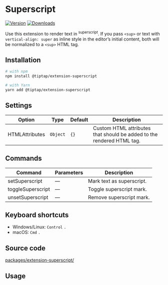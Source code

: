 # Superscript
[![Version](https://img.shields.io/npm/v/@tiptap/extension-superscript.svg?label=version)](https://www.npmjs.com/package/@tiptap/extension-superscript)
[![Downloads](https://img.shields.io/npm/dm/@tiptap/extension-superscript.svg)](https://npmcharts.com/compare/@tiptap/extension-superscript?minimal=true)

Use this extension to render text in <sup>superscript</sup>. If you pass `<sup>` or text with `vertical-align: super` as inline style in the editor’s initial content, both will be normalized to a `<sup>` HTML tag.

## Installation
```bash
# with npm
npm install @tiptap/extension-superscript

# with Yarn
yarn add @tiptap/extension-superscript
```

## Settings
| Option         | Type     | Default | Description                                                           |
| -------------- | -------- | ------- | --------------------------------------------------------------------- |
| HTMLAttributes | `Object` | `{}`    | Custom HTML attributes that should be added to the rendered HTML tag. |

## Commands
| Command           | Parameters | Description               |
| ----------------- | ---------- | ------------------------- |
| setSuperscript    | —          | Mark text as superscript. |
| toggleSuperscript | —          | Toggle superscript mark.  |
| unsetSuperscript  | —          | Remove superscript mark.  |

## Keyboard shortcuts
* Windows/Linux: `Control`&nbsp;`.`
* macOS: `Cmd`&nbsp;`.`

## Source code
[packages/extension-superscript/](https://github.com/ueberdosis/tiptap/blob/main/packages/extension-superscript/)

## Usage
<demo name="Marks/Superscript" highlight="3-5,17,36" />
